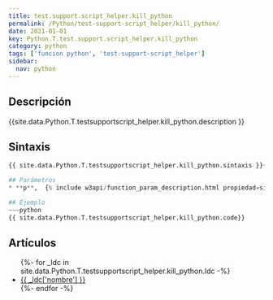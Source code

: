 ```yaml
---
title: test.support.script_helper.kill_python
permalink: /Python/test-support-script_helper/kill_python/
date: 2021-01-01
key: Python.T.test.support.script_helper.kill_python
category: python
tags: ['funcion python', 'test-support-script_helper']
sidebar: 
  nav: python
---
```


## Descripción
{{site.data.Python.T.testsupportscript_helper.kill_python.description }}

## Sintaxis
~~~python
{{ site.data.Python.T.testsupportscript_helper.kill_python.sintaxis }}~~~

## Parámetros
* **p**,  {% include w3api/function_param_description.html propiedad=site.data.Python.T.test.support.script_helper.kill_python valor="p" %}

## Ejemplo
~~~python
{{ site.data.Python.T.testsupportscript_helper.kill_python.code}}
~~~

## Artículos
<ul>
{%- for _ldc in site.data.Python.T.testsupportscript_helper.kill_python.ldc -%}
   <li>
       <a href="{{_ldc['url'] }}">{{ _ldc['nombre'] }}</a>
   </li>
{%- endfor -%}
</ul>
